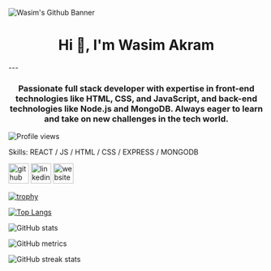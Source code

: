![Wasim's Github Banner](https://arturssmirnovs.github.io/github-profile-readme-generator/images/)
<h1 style="text-align: center">Hi 👋, I'm Wasim Akram</h1>
---
<h3 style="text-align: center">Passionate full stack developer with expertise in front-end technologies like HTML, CSS, and JavaScript, and back-end technologies like Node.js and MongoDB. Always eager to learn and take on new challenges in the tech world.</h3>

![Profile views](https://gpvc.arturio.dev/Washim-Akram)

Skills: REACT / JS / HTML / CSS / EXPRESS / MONGODB

[<img src='https://cdn.jsdelivr.net/npm/simple-icons@3.0.1/icons/github.svg' alt='github' height='40'>](https://github.com/Washim-Akram)  [<img src='https://cdn.jsdelivr.net/npm/simple-icons@3.0.1/icons/linkedin.svg' alt='linkedin' height='40'>](https://www.linkedin.com/in/muhammad-washim-akram-214611280/)  [<img src='https://cdn.jsdelivr.net/npm/simple-icons@3.0.1/icons/icloud.svg' alt='website' height='40'>](https://wasim-akram.netlify.app/)  

[![trophy](https://github-profile-trophy.vercel.app/?username=Washim-Akram)](https://github.com/ryo-ma/github-profile-trophy)

[![Top Langs](https://github-readme-stats.vercel.app/api/top-langs/?username=Washim-Akram)](https://github.com/anuraghazra/github-readme-stats)

![GitHub stats](https://github-readme-stats.vercel.app/api?username=Washim-Akram&show_icons=true)  

![GitHub metrics](https://metrics.lecoq.io/Washim-Akram)  

![GitHub streak stats](https://streak-stats.demolab.com/?user=Washim-Akram)  
